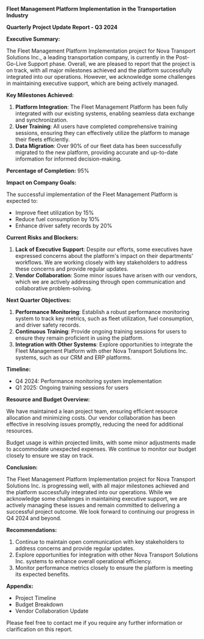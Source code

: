 **Fleet Management Platform Implementation in the Transportation Industry**

**Quarterly Project Update Report - Q3 2024**

**Executive Summary:**

The Fleet Management Platform Implementation project for Nova Transport Solutions Inc., a leading transportation company, is currently in the Post-Go-Live Support phase. Overall, we are pleased to report that the project is on track, with all major milestones achieved and the platform successfully integrated into our operations. However, we acknowledge some challenges in maintaining executive support, which are being actively managed.

**Key Milestones Achieved:**

1. **Platform Integration**: The Fleet Management Platform has been fully integrated with our existing systems, enabling seamless data exchange and synchronization.
2. **User Training**: All users have completed comprehensive training sessions, ensuring they can effectively utilize the platform to manage their fleets efficiently.
3. **Data Migration**: Over 90% of our fleet data has been successfully migrated to the new platform, providing accurate and up-to-date information for informed decision-making.

**Percentage of Completion:** 95%

**Impact on Company Goals:**

The successful implementation of the Fleet Management Platform is expected to:

* Improve fleet utilization by 15%
* Reduce fuel consumption by 10%
* Enhance driver safety records by 20%

**Current Risks and Blockers:**

1. **Lack of Executive Support**: Despite our efforts, some executives have expressed concerns about the platform's impact on their departments' workflows. We are working closely with key stakeholders to address these concerns and provide regular updates.
2. **Vendor Collaboration**: Some minor issues have arisen with our vendors, which we are actively addressing through open communication and collaborative problem-solving.

**Next Quarter Objectives:**

1. **Performance Monitoring**: Establish a robust performance monitoring system to track key metrics, such as fleet utilization, fuel consumption, and driver safety records.
2. **Continuous Training**: Provide ongoing training sessions for users to ensure they remain proficient in using the platform.
3. **Integration with Other Systems**: Explore opportunities to integrate the Fleet Management Platform with other Nova Transport Solutions Inc. systems, such as our CRM and ERP platforms.

**Timeline:**

* Q4 2024: Performance monitoring system implementation
* Q1 2025: Ongoing training sessions for users

**Resource and Budget Overview:**

We have maintained a lean project team, ensuring efficient resource allocation and minimizing costs. Our vendor collaboration has been effective in resolving issues promptly, reducing the need for additional resources.

Budget usage is within projected limits, with some minor adjustments made to accommodate unexpected expenses. We continue to monitor our budget closely to ensure we stay on track.

**Conclusion:**

The Fleet Management Platform Implementation project for Nova Transport Solutions Inc. is progressing well, with all major milestones achieved and the platform successfully integrated into our operations. While we acknowledge some challenges in maintaining executive support, we are actively managing these issues and remain committed to delivering a successful project outcome. We look forward to continuing our progress in Q4 2024 and beyond.

**Recommendations:**

1. Continue to maintain open communication with key stakeholders to address concerns and provide regular updates.
2. Explore opportunities for integration with other Nova Transport Solutions Inc. systems to enhance overall operational efficiency.
3. Monitor performance metrics closely to ensure the platform is meeting its expected benefits.

**Appendix:**

* Project Timeline
* Budget Breakdown
* Vendor Collaboration Update

Please feel free to contact me if you require any further information or clarification on this report.